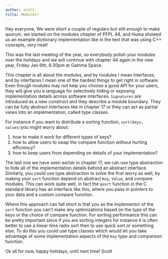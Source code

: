 ```yaml
---
author: scott
title: Modules!
---
```

Hey everyone,
  We were short a couple of regulars but still enough to make quorum, we started on the modules chapter of PFPL 44, and Huma showed us an example dictionary implementation like in the text that was using C++ concepts, very neat!

 This was the last meeting of the year, so everybody polish your modules over the holidays and we will continue with chapter 44 again in the new year, Friday Jan 6th, 6:30pm at Gamma Space.
 
 This chapter is all about the modules, and by modules I mean interfaces, and by interfaces I mean one of the hardest things to get right in software.  Even though modules may not help you choose a good API for your users, they will give you a language for selectively hiding or exposing implementation details across software interfaces.  `Signatures` are introduced as a new construct and they describe a module boundary.  They can be fully abstract interfaces like in chapter 17 or they can act as partial views into an implementation, called type classes.  

For instance if you want to distribute a sorting function, `sort(keys, values)`you might worry about:
 
  1. how to make it work for different types of keys?
  2. how to allow users to swap the compare function without hurting efficiency?  
  3. how to keep users from depending on details of your implementation?

The last one we have seen earlier in chapter 17, we can use type abstraction to hide all of the implementation details behind an abstract interface.  Similarly, you could use type abstraction to solve the first worry as well, by making your `sort` function depend on abstract `Key`, `Value`, and compare modules.  This can work quite well, in fact the `qsort` function in the C standard library has an interface like this, where you pass in pointers to your data and a custom compare function.  

Where this approach can fall short is that you as the implementor of the `sort` function you can't make any optimizations based on the type of the keys or the choice of compare function.  For sorting performance this can be pretty important since if you are sorting integers for instance it is often better to use a linear time radix sort then to use quick sort or something else.  To do this you could use type classes which would let you take advantage of some implementation aspects of the `Key` type and comparison function.

Ok all for now, happy holidays, until next time!
Scott


 
 
